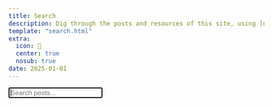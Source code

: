 ```yaml
---
title: Search
description: Dig through the posts and resources of this site, using [elasticlunr.js](http://elasticlunr.com/).
template: "search.html"
extra:
  icon: 🔎
  center: true
  nosub: true
date: 2025-01-01
---
```


<link rel="stylesheet" href="/blog-index.css">

<script src="/elasticlunr.min.js"></script>
<script src="/search_index.en.js"></script>
<script>
function makeSearch(element) {
      var idx = elasticlunr.Index.load(window.searchIndex);
      const query = element.value;
      const results = idx.search(query, {
          fields: {
              title: {boost: 2},
              description: {boost: 2},
              body: {boost: 1},
          },
          expand: true,
      });

      const resultsDiv = document.getElementById('search-results');
      resultsDiv.innerHTML = '';
      index = 1
      results.forEach(result => {
          const item = idx.documentStore.getDoc(result.ref);
          const element = document.createElement('div');
          element.tabIndex = index + 3;
          element.className = 'blog-card flex';
          element.style.textAlign = 'left';
          element.onclick = () => location.href = item.id;
          let section = item.path.substring(item.path.indexOf('/') + 1, item.path.indexOf('/', item.path.indexOf('/') + 1));
          switch (section) {
              case 'experiments':
                  section += " 🧪";
                  break;
              case 'blog':
              section += " 🗞️";
                  break;
              case 'learn':
              section += " 👨‍🏫";
                  break;
              default:
                  section += " 🔎";
                  break;
          }
          element.innerHTML = `
            <div class="blog-details"><p> <span class="title">${item.title}  </span><span style="font-family:monospace;background:var(--a);color:var(--b);font-size:0.8em;border-radius:0.2em;padding:0.3em">${section}</span><br></p><div class="description"><p class="truncate" style="-webkit-line-clamp: 1;"><b> ${item.description} </b> ${item.body.slice(0,300)} <span class="read-on-container" style="padding-left:2em;"><i class="read-on">click to read ⇝</i></span></p></div></div>`;
          resultsDiv.appendChild(element);
          index++
      });
}
    document.addEventListener('DOMContentLoaded', function() {
        
        const searchIcon = document.getElementById('search')
        document.getElementById('footer').style.position = "absolute"
        document.getElementById('footer').style.bottom = "2em"
        document.getElementById('footer').style.left = "0%"
        prevPage = document.referrer ? document.referrer.split('/').pop() : "";
        searchIcon.innerHTML = `<a id="back" href="javascript:history.back()" alt="Back to ${prevPage}" title="Back to ${prevPage}">↩</a>`;
        var searchInput = document.getElementById('search-input')
        
        searchInput.addEventListener('input', function() {
            makeSearch(searchInput);
        });
        console.log("looking for query")
        const urlParams = new URLSearchParams(window.location.search);
        const query = urlParams.get('q');
        if (query) {
          console.log("running search with query")
            searchInput.value = decodeURIComponent(query);
            searchInput.dispatchEvent(new Event('input'));
        }
      })
        
    
</script>

<style>
.search-results {
--mask: linear-gradient(to bottom, 
      rgba(0,0,0, 0) 0,   rgba(0,0,0, 1) 7%,   rgba(0,0,0, 1) 80%, 
      rgba(0,0,0, 0) 95%, rgba(0,0,0, 0) 0
  ) 100% 50% / 100% 100% repeat-x;
  mask: var(--mask);
}


</style>

<div class="searchContainer">
            <input class="form-control" type="search" id="search-input" name="search" placeholder="Search posts..." autofocus>
            <div id="search-results" class="search-results" style="max-height:57vh;min-height:57vh;overflow-y:scroll; scrollbar-color: var(--a) var(--b); position: relative;padding-bottom:6em;padding-top:2em;">
                <style>
                    .search-results::-webkit-scrollbar {
                        width: 8px;
                    }
                    .search-results::-webkit-scrollbar-track {
                        background: var(--b);
                    }
                    .search-results::-webkit-scrollbar-thumb {
                        background: var(--a);
                        border-radius: 4px;
                    }
                </style>
            </div>
        </div>
